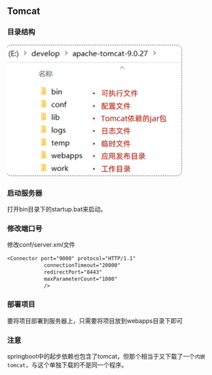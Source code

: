 ## Tomcat

### 目录结构
![Alt text](pic/tomcatDir.png)

### 启动服务器
打开bin目录下的startup.bat来启动。

### 修改端口号
修改conf/server.xml文件
````
<Connector port="9000" protocol="HTTP/1.1"
            connectionTimeout="20000"
            redirectPort="8443"
            maxParameterCount="1000"
            />
````

### 部署项目
要将项目部署到服务器上，只需要将项目放到webapps目录下即可

### 注意
springboot中的起步依赖也包含了tomcat，但那个相当于又下载了一个`内嵌tomcat`，与这个单独下载的不是同一个程序。